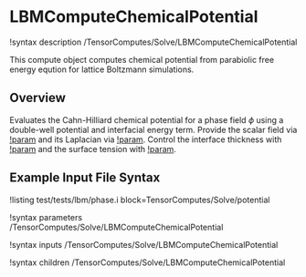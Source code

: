 # LBMComputeChemicalPotential

!syntax description /TensorComputes/Solve/LBMComputeChemicalPotential

This compute object computes chemical potential from parabiolic free energy eqution for lattice Boltzmann simulations.

## Overview

Evaluates the Cahn\-Hilliard chemical potential for a phase field $\phi$ using a double\-well
potential and interfacial energy term. Provide the scalar field via
[!param](/TensorComputes/Solve/LBMComputeChemicalPotential/phi) and its Laplacian via
[!param](/TensorComputes/Solve/LBMComputeChemicalPotential/laplacian_phi). Control the interface
thickness with [!param](/TensorComputes/Solve/LBMComputeChemicalPotential/thickness) and the
surface tension with [!param](/TensorComputes/Solve/LBMComputeChemicalPotential/sigma).

## Example Input File Syntax

!listing test/tests/lbm/phase.i block=TensorComputes/Solve/potential

!syntax parameters /TensorComputes/Solve/LBMComputeChemicalPotential

!syntax inputs /TensorComputes/Solve/LBMComputeChemicalPotential

!syntax children /TensorComputes/Solve/LBMComputeChemicalPotential
